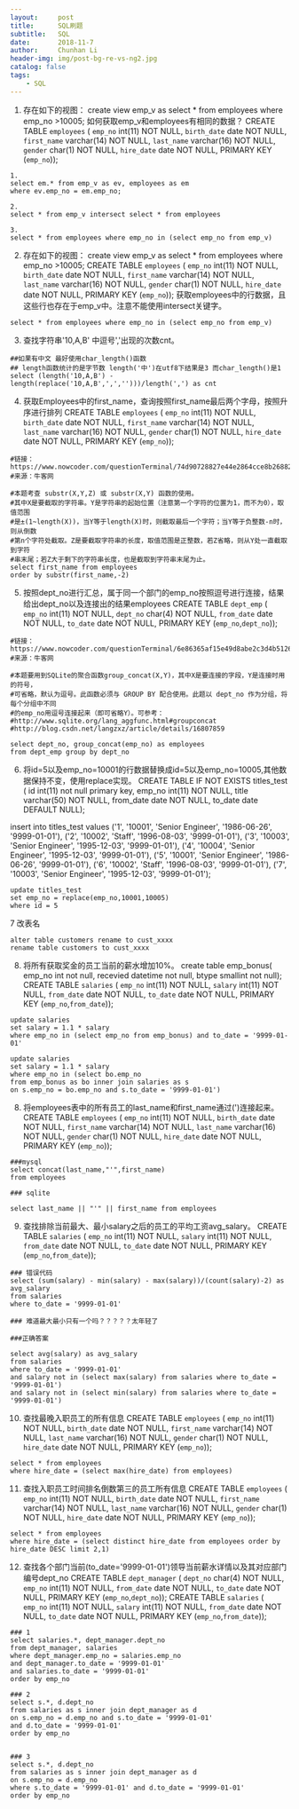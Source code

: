 ```yaml
---
layout:     post
title:      SQL刷题
subtitle:   SQL
date:       2018-11-7
author:     Chunhan Li
header-img: img/post-bg-re-vs-ng2.jpg
catalog: false
tags:
    - SQL
---
```



1. 存在如下的视图：
create view emp_v as select * from employees where emp_no >10005;
如何获取emp_v和employees有相同的数据？
CREATE TABLE `employees` (
`emp_no` int(11) NOT NULL,
`birth_date` date NOT NULL,
`first_name` varchar(14) NOT NULL,
`last_name` varchar(16) NOT NULL,
`gender` char(1) NOT NULL,
`hire_date` date NOT NULL,
PRIMARY KEY (`emp_no`));

  ```
  1.
  select em.* from emp_v as ev, employees as em
  where ev.emp_no = em.emp_no;

  2.
  select * from emp_v intersect select * from employees

  3.
  select * from employees where emp_no in (select emp_no from emp_v)
  ```

2. 存在如下的视图：
create view emp_v as select * from employees where emp_no >10005;
CREATE TABLE `employees` (
`emp_no` int(11) NOT NULL,
`birth_date` date NOT NULL,
`first_name` varchar(14) NOT NULL,
`last_name` varchar(16) NOT NULL,
`gender` char(1) NOT NULL,
`hire_date` date NOT NULL,
PRIMARY KEY (`emp_no`));
获取employees中的行数据，且这些行也存在于emp_v中。注意不能使用intersect关键字。

  ```
  select * from employees where emp_no in (select emp_no from emp_v)
  ```

3. 查找字符串'10,A,B' 中逗号','出现的次数cnt。
  ```
  ##如果有中文 最好使用char_length()函数
  ## length函数统计的是字节数 length('中')在utf8下结果是3 而char_length()是1
  select (length('10,A,B') - length(replace('10,A,B',',','')))/length(',') as cnt
  ```

4. 获取Employees中的first_name，查询按照first_name最后两个字母，按照升序进行排列
CREATE TABLE `employees` (
`emp_no` int(11) NOT NULL,
`birth_date` date NOT NULL,
`first_name` varchar(14) NOT NULL,
`last_name` varchar(16) NOT NULL,
`gender` char(1) NOT NULL,
`hire_date` date NOT NULL,
PRIMARY KEY (`emp_no`));


```
#链接：https://www.nowcoder.com/questionTerminal/74d90728827e44e2864cce8b26882105
#来源：牛客网

#本题考查 substr(X,Y,Z) 或 substr(X,Y) 函数的使用。
#其中X是要截取的字符串。Y是字符串的起始位置（注意第一个字符的位置为1，而不为0），取值范围
#是±(1~length(X))，当Y等于length(X)时，则截取最后一个字符；当Y等于负整数-n时，则从倒数
#第n个字符处截取。Z是要截取字符串的长度，取值范围是正整数，若Z省略，则从Y处一直截取到字符
#串末尾；若Z大于剩下的字符串长度，也是截取到字符串末尾为止。
select first_name from employees
order by substr(first_name,-2)
```

5. 按照dept_no进行汇总，属于同一个部门的emp_no按照逗号进行连接，结果给出dept_no以及连接出的结果employees
CREATE TABLE `dept_emp` (
`emp_no` int(11) NOT NULL,
`dept_no` char(4) NOT NULL,
`from_date` date NOT NULL,
`to_date` date NOT NULL,
PRIMARY KEY (`emp_no`,`dept_no`));

```
#链接：https://www.nowcoder.com/questionTerminal/6e86365af15e49d8abe2c3d4b5126e87
#来源：牛客网

#本题要用到SQLite的聚合函数group_concat(X,Y)，其中X是要连接的字段，Y是连接时用的符号，
#可省略，默认为逗号。此函数必须与 GROUP BY 配合使用。此题以 dept_no 作为分组，将每个分组中不同
#的emp_no用逗号连接起来（即可省略Y）。可参考：
#http://www.sqlite.org/lang_aggfunc.html#groupconcat
#http://blog.csdn.net/langzxz/article/details/16807859

select dept_no, group_concat(emp_no) as employees
from dept_emp group by dept_no
```

6. 将id=5以及emp_no=10001的行数据替换成id=5以及emp_no=10005,其他数据保持不变，使用replace实现。
CREATE TABLE IF NOT EXISTS titles_test (
id int(11) not null primary key,
emp_no int(11) NOT NULL,
title varchar(50) NOT NULL,
from_date date NOT NULL,
to_date date DEFAULT NULL);

  insert into titles_test values ('1', '10001', 'Senior Engineer', '1986-06-26', '9999-01-01'),
  ('2', '10002', 'Staff', '1996-08-03', '9999-01-01'),
  ('3', '10003', 'Senior Engineer', '1995-12-03', '9999-01-01'),
  ('4', '10004', 'Senior Engineer', '1995-12-03', '9999-01-01'),
  ('5', '10001', 'Senior Engineer', '1986-06-26', '9999-01-01'),
  ('6', '10002', 'Staff', '1996-08-03', '9999-01-01'),
  ('7', '10003', 'Senior Engineer', '1995-12-03', '9999-01-01');

```
update titles_test
set emp_no = replace(emp_no,10001,10005)
where id = 5
```

7 改表名

```
alter table customers rename to cust_xxxx
rename table customers to cust_xxxx
```

8. 将所有获取奖金的员工当前的薪水增加10%。
create table emp_bonus(
emp_no int not null,
recevied datetime not null,
btype smallint not null);
CREATE TABLE `salaries` (
`emp_no` int(11) NOT NULL,
`salary` int(11) NOT NULL,
`from_date` date NOT NULL,
`to_date` date NOT NULL, PRIMARY KEY (`emp_no`,`from_date`));

```
update salaries
set salary = 1.1 * salary
where emp_no in (select emp_no from emp_bonus) and to_date = '9999-01-01'

update salaries
set salary = 1.1 * salary
where emp_no in (select bo.emp_no
from emp_bonus as bo inner join salaries as s
on s.emp_no = bo.emp_no and s.to_date = '9999-01-01')
```

8. 将employees表中的所有员工的last_name和first_name通过(')连接起来。
CREATE TABLE `employees` (
`emp_no` int(11) NOT NULL,
`birth_date` date NOT NULL,
`first_name` varchar(14) NOT NULL,
`last_name` varchar(16) NOT NULL,
`gender` char(1) NOT NULL,
`hire_date` date NOT NULL,
PRIMARY KEY (`emp_no`));

```
###mysql
select concat(last_name,"'",first_name)
from employees

### sqlite

select last_name || "'" || first_name from employees
```

9. 查找排除当前最大、最小salary之后的员工的平均工资avg_salary。
CREATE TABLE `salaries` ( `emp_no` int(11) NOT NULL,
`salary` int(11) NOT NULL,
`from_date` date NOT NULL,
`to_date` date NOT NULL,
PRIMARY KEY (`emp_no`,`from_date`));

```
### 错误代码
select (sum(salary) - min(salary) - max(salary))/(count(salary)-2) as avg_salary
from salaries
where to_date = '9999-01-01'

### 难道最大最小只有一个吗？？？？？太年轻了

###正确答案

select avg(salary) as avg_salary
from salaries
where to_date = '9999-01-01'
and salary not in (select max(salary) from salaries where to_date = '9999-01-01')
and salary not in (select min(salary) from salaries where to_date = '9999-01-01')
```

10. 查找最晚入职员工的所有信息
CREATE TABLE `employees` (
`emp_no` int(11) NOT NULL,
`birth_date` date NOT NULL,
`first_name` varchar(14) NOT NULL,
`last_name` varchar(16) NOT NULL,
`gender` char(1) NOT NULL,
`hire_date` date NOT NULL,
PRIMARY KEY (`emp_no`));

```
select * from employees
where hire_date = (select max(hire_date) from employees)
```

11. 查找入职员工时间排名倒数第三的员工所有信息
CREATE TABLE `employees` (
`emp_no` int(11) NOT NULL,
`birth_date` date NOT NULL,
`first_name` varchar(14) NOT NULL,
`last_name` varchar(16) NOT NULL,
`gender` char(1) NOT NULL,
`hire_date` date NOT NULL,
PRIMARY KEY (`emp_no`));

```
select * from employees
where hire_date = (select distinct hire_date from employees order by hire_date DESC limit 2,1)
```

12. 查找各个部门当前(to_date='9999-01-01')领导当前薪水详情以及其对应部门编号dept_no
CREATE TABLE `dept_manager` (
`dept_no` char(4) NOT NULL,
`emp_no` int(11) NOT NULL,
`from_date` date NOT NULL,
`to_date` date NOT NULL,
PRIMARY KEY (`emp_no`,`dept_no`));
CREATE TABLE `salaries` (
`emp_no` int(11) NOT NULL,
`salary` int(11) NOT NULL,
`from_date` date NOT NULL,
`to_date` date NOT NULL,
PRIMARY KEY (`emp_no`,`from_date`));

```
### 1
select salaries.*, dept_manager.dept_no
from dept_manager, salaries
where dept_manager.emp_no = salaries.emp_no
and dept_manager.to_date = '9999-01-01'
and salaries.to_date = '9999-01-01'
order by emp_no

### 2
select s.*, d.dept_no
from salaries as s inner join dept_manager as d
on s.emp_no = d.emp_no and s.to_date = '9999-01-01'
and d.to_date = '9999-01-01'
order by emp_no


### 3
select s.*, d.dept_no
from salaries as s inner join dept_manager as d
on s.emp_no = d.emp_no
where s.to_date = '9999-01-01' and d.to_date = '9999-01-01'
order by emp_no
```
